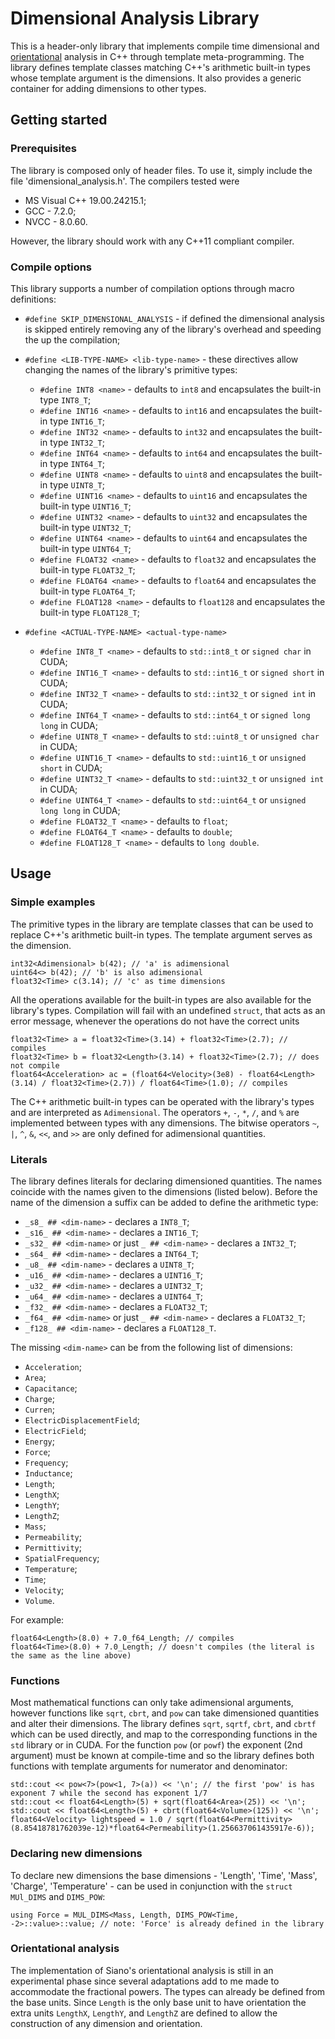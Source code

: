 # Dimensional Analysis Library

This is a header-only library that implements compile time dimensional and [orientational](https://en.wikipedia.org/wiki/Dimensional_analysis#Siano.27s_extension:_orientational_analysis) analysis in C++ through template meta-programming. The library defines template classes matching C++'s arithmetic built-in types whose template argument is the dimensions. It also provides a generic container for adding dimensions to other types.

## Getting started

### Prerequisites

The library is composed only of header files. To use it, simply include the file 'dimensional_analysis.h'. The compilers tested were

* MS Visual C++ 19.00.24215.1;
* GCC - 7.2.0;
* NVCC - 8.0.60.

However, the library should work with any C++11 compliant compiler.

### Compile options

This library supports a number of compilation options through macro definitions:

* `#define SKIP_DIMENSIONAL_ANALYSIS` - if defined the dimensional analysis is skipped entirely removing any of the library's overhead and speeding the up the compilation;

* `#define <LIB-TYPE-NAME> <lib-type-name>` - these directives allow changing the names of the library's primitive types:
  - `#define INT8 <name>` - defaults to `int8` and encapsulates the built-in type `INT8_T`;
  - `#define INT16 <name>` - defaults to `int16` and encapsulates the built-in type `INT16_T`;
  - `#define INT32 <name>` - defaults to `int32` and encapsulates the built-in type `INT32_T`;
  - `#define INT64 <name>` - defaults to `int64` and encapsulates the built-in type `INT64_T`;
  - `#define UINT8 <name>` - defaults to `uint8` and encapsulates the built-in type `UINT8_T`;
  - `#define UINT16 <name>` - defaults to `uint16` and encapsulates the built-in type `UINT16_T`;
  - `#define UINT32 <name>` - defaults to `uint32` and encapsulates the built-in type `UINT32_T`;
  - `#define UINT64 <name>` - defaults to `uint64` and encapsulates the built-in type `UINT64_T`;
  - `#define FLOAT32 <name>` - defaults to `float32` and encapsulates the built-in type `FLOAT32_T`;
  - `#define FLOAT64 <name>` - defaults to `float64` and encapsulates the built-in type `FLOAT64_T`;
  - `#define FLOAT128 <name>` - defaults to `float128` and encapsulates the built-in type `FLOAT128_T`;

* `#define <ACTUAL-TYPE-NAME> <actual-type-name>`
  - `#define INT8_T <name>` - defaults to `std::int8_t` or `signed char` in CUDA;
  - `#define INT16_T <name>` - defaults to `std::int16_t` or `signed short` in CUDA;
  - `#define INT32_T <name>` - defaults to `std::int32_t` or `signed int` in CUDA;
  - `#define INT64_T <name>` - defaults to `std::int64_t` or `signed long long` in CUDA;
  - `#define UINT8_T <name>` - defaults to `std::uint8_t` or `unsigned char` in CUDA;
  - `#define UINT16_T <name>` - defaults to `std::uint16_t` or `unsigned short` in CUDA;
  - `#define UINT32_T <name>` - defaults to `std::uint32_t` or `unsigned int` in CUDA;
  - `#define UINT64_T <name>` - defaults to `std::uint64_t` or `unsigned long long` in CUDA;
  - `#define FLOAT32_T <name>` - defaults to `float`;
  - `#define FLOAT64_T <name>` - defaults to `double`;
  - `#define FLOAT128_T <name>` - defaults to `long double`.


## Usage

### Simple examples

The primitive types in the library are template classes that can be used to replace C++'s arithmetic built-in types. The template argument serves as the dimension.

```
int32<Adimensional> b(42); // 'a' is adimensional
uint64<> b(42); // 'b' is also adimensional
float32<Time> c(3.14); // 'c' as time dimensions
```

All the operations available for the built-in types are also available for the library's types. Compilation will fail with an undefined `struct`, that acts as an error message, whenever the operations do not have the correct units

```
float32<Time> a = float32<Time>(3.14) + float32<Time>(2.7); // compiles
float32<Time> b = float32<Length>(3.14) + float32<Time>(2.7); // does not compile
float64<Acceleration> ac = (float64<Velocity>(3e8) - float64<Length>(3.14) / float32<Time>(2.7)) / float64<Time>(1.0); // compiles
```

The C++ arithmetic built-in types can be operated with the library's types and are interpreted as `Adimensional`. The operators `+`, `-`, `*`, `/`, and `%` are implemented between types with any dimensions. The bitwise operators `~`, `|`, `^`, `&`, `<<`, and `>>` are only defined for adimensional quantities.

### Literals

The library defines literals for declaring dimensioned quantities. The names coincide with the names given to the dimensions (listed below). Before the name of the dimension a suffix can be added to define the arithmetic type:

* `_s8_ ## <dim-name>` - declares a `INT8_T`;
* `_s16_ ## <dim-name>` - declares a `INT16_T`;
* `_s32_ ## <dim-name>` or just `_ ## <dim-name>` - declares a `INT32_T`;
* `_s64_ ## <dim-name>` - declares a `INT64_T`;
* `_u8_ ## <dim-name>` - declares a `UINT8_T`;
* `_u16_ ## <dim-name>` - declares a `UINT16_T`;
* `_u32_ ## <dim-name>` - declares a `UINT32_T`;
* `_u64_ ## <dim-name>` - declares a `UINT64_T`;
* `_f32_ ## <dim-name>` - declares a `FLOAT32_T`;
* `_f64_ ## <dim-name>` or just `_ ## <dim-name>` - declares a `FLOAT32_T`;
* `_f128_ ## <dim-name>` - declares a `FLOAT128_T`.

The missing `<dim-name>` can be from the following list of dimensions:

* `Acceleration`;         
* `Area`;              
* `Capacitance`;
* `Charge`;
* `Curren`;
* `ElectricDisplacementField`;
* `ElectricField`;
* `Energy`;
* `Force`;
* `Frequency`;
* `Inductance`;
* `Length`;
* `LengthX`;
* `LengthY`;
* `LengthZ`;
* `Mass`;
* `Permeability`;
* `Permittivity`;
* `SpatialFrequency`;
* `Temperature`;
* `Time`;
* `Velocity`;
* `Volume`.

For example:

```
float64<Length>(8.0) + 7.0_f64_Length; // compiles
float64<Time>(8.0) + 7.0_Length; // doesn't compiles (the literal is the same as the line above)
```

### Functions

Most mathematical functions can only take adimensional arguments, however functions like `sqrt`, `cbrt`, and `pow` can take dimensioned quantities and alter their dimensions. The library defines `sqrt`, `sqrtf`, `cbrt`, and `cbrtf` which can be used directly, and map to the corresponding functions in the `std` library or in CUDA.
For the function `pow` (or `powf`) the exponent (2nd argument) must be known at compile-time and so the library defines both functions with template arguments for numerator and denominator:

```
std::cout << pow<7>(pow<1, 7>(a)) << '\n'; // the first 'pow' is has exponent 7 while the second has exponent 1/7
std::cout << float64<Length>(5) + sqrt(float64<Area>(25)) << '\n';
std::cout << float64<Length>(5) + cbrt(float64<Volume>(125)) << '\n';
float64<Velocity> lightspeed = 1.0 / sqrt(float64<Permittivity>(8.85418781762039e-12)*float64<Permeability>(1.256637061435917e-6));
```

### Declaring new dimensions

To declare new dimensions the base dimensions - 'Length', 'Time', 'Mass', 'Charge', 'Temperature' - can be used in conjunction with the `struct` `MUl_DIMS` and `DIMS_POW`:

```
using Force = MUL_DIMS<Mass, Length, DIMS_POW<Time, -2>::value>::value; // note: 'Force' is already defined in the library
```

### Orientational analysis

The implementation of Siano's orientational analysis is still in an experimental phase since several adaptations add to me made to accommodate the fractional powers. The types can already be defined from the base units. Since `Length` is the only base unit to have orientation the extra units `LengthX`, `LengthY`, and `LengthZ` are defined to allow the construction of any dimension and orientation.
